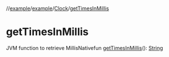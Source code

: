 //[example](../../index.md)/[example](../index.md)/[Clock](index.md)/[getTimesInMillis](get-times-in-millis.md)



# getTimesInMillis  
JVM function to retrieve MillisNativefun [getTimesInMillis](get-times-in-millis.md)(): [String](https://kotlinlang.org/api/latest/jvm/stdlib/kotlin/-string/index.html)
